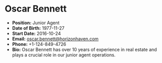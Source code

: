 # Oscar Bennett

- **Position:** Junior Agent  
- **Date of Birth:** 1977-11-27  
- **Start Date:** 2016-10-24  
- **Email:** oscar.bennett@horizonhaven.com  
- **Phone:** +1-124-849-4726  
- **Bio:** Oscar Bennett has over 10 years of experience in real estate and plays a crucial role in our junior agent operations.